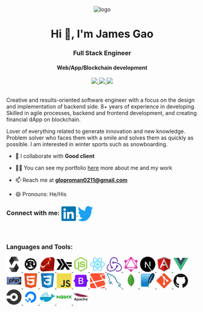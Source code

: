<!-- ![avatar](https://user-images.githubusercontent.com/54070162/169735836-f46678b0-9a7c-4cc9-9ce6-fed88e5e3e32.png) -->
<p align="center">
  <img src="https://user-images.githubusercontent.com/54070162/169735836-f46678b0-9a7c-4cc9-9ce6-fed88e5e3e32.png" alt="logo" width="200px" />
</p>

<h1 align="center">Hi 👋, I'm James Gao</h1>
<h3 align="center">Full Stack Engineer</h3>
<h4 align="center">Web/App/Blockchain development</h4>

<div align="center">
  <a href="https://www.linkedin.com/in/jgoodidea/">
    <img src="https://img.shields.io/badge/linkedin-0A66C2?style=for-the-badge&logo=linkedin">
  </a>
  <a href="mailto:gloproman0211@gmail.com">
    <img src="https://img.shields.io/badge/email-EA4335?style=for-the-badge&logo=gmail&logoColor=fff">
  </a>
  <a href="https://docs.google.com/document/d/1NiED6v1HmS70jZ030VQxSh2gQhC4DNz0/export?format=pdf">
    <img src="https://img.shields.io/badge/resume-blue?style=for-the-badge&logo=readthedocs&logoColor=fff">
  </a>
</div>
<br />

Creative and results-oriented software engineer with a focus on the design and implementation of backend side. 8+ years of experience in developing.
Skilled in agile processes, backend and frontend development, and creating financial dApp on blockchain.

Lover of everything related to generate innovation and new knowledge. Problem solver who faces them with a smile and solves them as quickly as possible. I am interested in winter sports such as snowboarding.

- 👯 I collaborate with **Good client**

- 👨‍💻 You can see my portfolio [here](https://jgoodidea.netlify.app/) more about me and my work

- 📫 Reach me at **gloproman0211@gmail.com**

- 😄 Pronouns: He/His

<p align="left">
  <h3 align="left">Connect with me:
    <a href="https://linkedin.com/in/jgoodidea" target="_blank">
      <img align="center" src="https://raw.githubusercontent.com/devicons/devicon/master/icons/linkedin/linkedin-original.svg" alt="james" height="40" width="40" />
    </a>
    <a href="https://twitter.com/jgoodidea" target="_blank">
      <img align="center" src="https://raw.githubusercontent.com/devicons/devicon/master/icons/twitter/twitter-original.svg" alt="james" height="40" width="40" />
    </a>
  </h3>
</p>
<br />

<h3 align="left">Languages and Tools:</h3>

<a href="#" target="_blank" rel="noreferrer">
  <img src="https://raw.githubusercontent.com/devicons/devicon/master/icons/solidity/solidity-original.svg" alt="nodejs" width="40" height="40" />
</a>
<a href="#" target="_blank" rel="noreferrer">
  <img src="https://raw.githubusercontent.com/devicons/devicon/master/icons/rust/rust-plain.svg" alt="nodejs" width="40" height="40" />
</a>
<a href="#" target="_blank" rel="noreferrer">
  <img src="https://raw.githubusercontent.com/devicons/devicon/master/icons/ruby/ruby-original.svg" alt="nodejs" width="40" height="40" />
</a>
<a href="#" target="_blank" rel="noreferrer">
  <img src="https://raw.githubusercontent.com/devicons/devicon/master/icons/haskell/haskell-plain.svg" alt="nodejs" width="40" height="40" />
</a>

<a href="#" target="_blank" rel="noreferrer">
  <img src="https://raw.githubusercontent.com/devicons/devicon/master/icons/nodejs/nodejs-original.svg" alt="nodejs" width="40" height="40" />
</a>
<a href="#" target="_blank" rel="noreferrer">
  <img src="https://raw.githubusercontent.com/devicons/devicon/master/icons/react/react-original.svg" alt="react" width="40" height="40" />
</a>
<a href="#" target="_blank" rel="noreferrer">
  <img src="https://raw.githubusercontent.com/devicons/devicon/master/icons/redux/redux-original.svg" alt="redux" width="40" height="40" />
</a>
<a href="#" target="_blank" rel="noreferrer">
  <img src="https://raw.githubusercontent.com/devicons/devicon/master/icons/graphql/graphql-plain.svg" alt="mysql" width="40" height="40" />
</a>
<a href="#" target="_blank" rel="noreferrer">
  <img src="https://raw.githubusercontent.com/devicons/devicon/master/icons/nextjs/nextjs-original.svg" alt="nextjs" width="40" height="40" />
</a>
<a href="#" target="_blank" rel="noreferrer">
  <img src="https://raw.githubusercontent.com/devicons/devicon/master/icons/angularjs/angularjs-original.svg" alt="angularjs" width="40" height="40" />
</a>
<a href="#" target="_blank" rel="noreferrer">
  <img src="https://raw.githubusercontent.com/devicons/devicon/master/icons/vuejs/vuejs-original.svg" alt="vuejs" width="40" height="40" />
</a>
<a href="#" target="_blank" rel="noreferrer">
  <img src="https://raw.githubusercontent.com/devicons/devicon/master/icons/php/php-original.svg" alt="php" width="40" height="40" />
</a>

<a href="#" target="_blank" rel="noreferrer">
  <img src="https://raw.githubusercontent.com/devicons/devicon/master/icons/html5/html5-original.svg" alt="html5" width="40" height="40" />
</a>
<a href="#" target="_blank" rel="noreferrer">
  <img src="https://raw.githubusercontent.com/devicons/devicon/master/icons/css3/css3-original.svg" alt="css3" width="40" height="40" />
</a>
<a href="#" target="_blank" rel="noreferrer">
  <img src="https://raw.githubusercontent.com/devicons/devicon/master/icons/javascript/javascript-original.svg" alt="javascript" width="40" height="40" />
</a>
<a href="#" target="_blank" rel="noreferrer">
  <img src="https://raw.githubusercontent.com/devicons/devicon/master/icons/bootstrap/bootstrap-original.svg" alt="bootstrap" width="40" height="40" />
</a>
<a href="#" target="_blank" rel="noreferrer">
  <img src="https://raw.githubusercontent.com/devicons/devicon/master/icons/laravel/laravel-plain.svg" alt="laravel" width="40" height="40" />
</a>
<a href="#" target="_blank" rel="noreferrer">
  <img src="https://raw.githubusercontent.com/devicons/devicon/master/icons/mysql/mysql-original.svg" alt="mysql" width="40" height="40" />
</a>
<a href="#" target="_blank" rel="noreferrer">
  <img src="https://raw.githubusercontent.com/devicons/devicon/master/icons/mongodb/mongodb-original.svg" alt="mongodb" width="40" height="40" />
</a>
<a href="#" target="_blank" rel="noreferrer">
  <img src="https://raw.githubusercontent.com/devicons/devicon/master/icons/sqlite/sqlite-original.svg" alt="sqlite" width="40" height="40" />
</a>

<a href="#" target="_blank" rel="noreferrer">
  <img src="https://raw.githubusercontent.com/devicons/devicon/master/icons/git/git-original.svg" alt="git" width="40" height="40" />
</a>
<a href="#" target="_blank" rel="noreferrer">
  <img src="https://raw.githubusercontent.com/devicons/devicon/master/icons/github/github-original.svg" alt="git" width="40" height="40" />
</a>
<a href="#" target="_blank" rel="noreferrer">
  <img src="https://raw.githubusercontent.com/devicons/devicon/master/icons/circleci/circleci-plain.svg" alt="git" width="40" height="40" />
</a>
<a href="#" target="_blank" rel="noreferrer">
  <img src="https://raw.githubusercontent.com/devicons/devicon/master/icons/digitalocean/digitalocean-original.svg" alt="git" width="40" height="40" />
</a>
<a href="#" target="_blank" rel="noreferrer">
  <img src="https://raw.githubusercontent.com/devicons/devicon/master/icons/docker/docker-plain.svg" alt="git" width="40" height="40" />
</a>
<a href="#" target="_blank" rel="noreferrer">
  <img src="https://raw.githubusercontent.com/devicons/devicon/master/icons/nginx/nginx-original.svg" alt="mongodb" width="40" height="40" />
</a>
<a href="#" target="_blank" rel="noreferrer">
  <img src="https://raw.githubusercontent.com/devicons/devicon/master/icons/apache/apache-original-wordmark.svg" alt="mongodb" width="40" height="40" />
</a>
